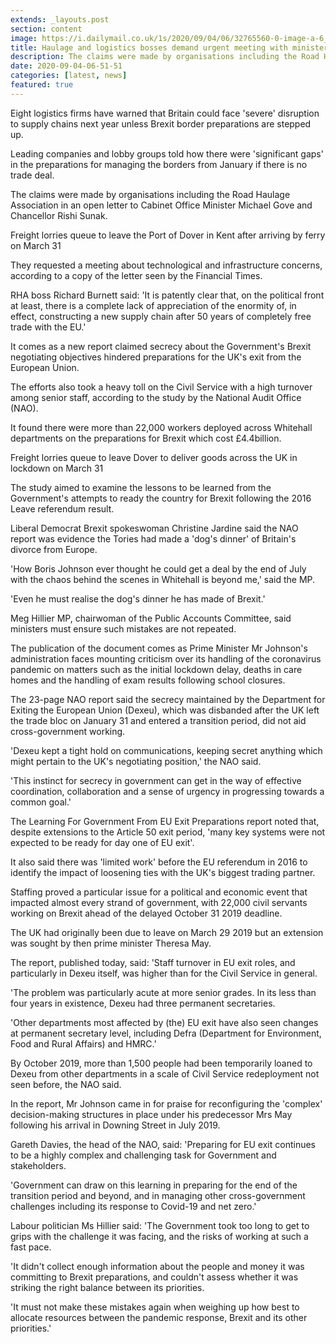 ```yaml
---
extends: _layouts.post
section: content
image: https://i.dailymail.co.uk/1s/2020/09/04/06/32765560-0-image-a-6_1599198437184.jpg 
title: Haulage and logistics bosses demand urgent meeting with ministers 
description: The claims were made by organisations including the Road Haulage Association in an open letter to Cabinet Office Minister Michael Gove and Chancellor Rishi Sunak. 
date: 2020-09-04-06-51-51 
categories: [latest, news] 
featured: true 
--- 
```

Eight logistics firms have warned that Britain could face 'severe' disruption to supply chains next year unless Brexit border preparations are stepped up. 

Leading companies and lobby groups told how there were 'significant gaps' in the preparations for managing the borders from January if there is no trade deal.

The claims were made by organisations including the Road Haulage Association in an open letter to Cabinet Office Minister Michael Gove and Chancellor Rishi Sunak. 

Freight lorries queue to leave the Port of Dover in Kent after arriving by ferry on March 31

They requested a meeting about technological and infrastructure concerns, according to a copy of the letter seen by the Financial Times. 

RHA boss Richard Burnett said: 'It is patently clear that, on the political front at least, there is a complete lack of appreciation of the enormity of, in effect, constructing a new supply chain after 50 years of completely free trade with the EU.' 

It comes as a new report claimed secrecy about the Government's Brexit negotiating objectives hindered preparations for the UK's exit from the European Union.

The efforts also took a heavy toll on the Civil Service with a high turnover among senior staff, according to the study by the National Audit Office (NAO).

It found there were more than 22,000 workers deployed across Whitehall departments on the preparations for Brexit which cost £4.4billion.

Freight lorries queue to leave Dover to deliver goods across the UK in lockdown on March 31

The study aimed to examine the lessons to be learned from the Government's attempts to ready the country for Brexit following the 2016 Leave referendum result. 

Liberal Democrat Brexit spokeswoman Christine Jardine said the NAO report was evidence the Tories had made a 'dog's dinner' of Britain's divorce from Europe.

'How Boris Johnson ever thought he could get a deal by the end of July with the chaos behind the scenes in Whitehall is beyond me,' said the MP.

'Even he must realise the dog's dinner he has made of Brexit.'

Meg Hillier MP, chairwoman of the Public Accounts Committee, said ministers must ensure such mistakes are not repeated.

The publication of the document comes as Prime Minister Mr Johnson's administration faces mounting criticism over its handling of the coronavirus pandemic on matters such as the initial lockdown delay, deaths in care homes and the handling of exam results following school closures.

The 23-page NAO report said the secrecy maintained by the Department for Exiting the European Union (Dexeu), which was disbanded after the UK left the trade bloc on January 31 and entered a transition period, did not aid cross-government working.

'Dexeu kept a tight hold on communications, keeping secret anything which might pertain to the UK's negotiating position,' the NAO said.

'This instinct for secrecy in government can get in the way of effective coordination, collaboration and a sense of urgency in progressing towards a common goal.'

The Learning For Government From EU Exit Preparations report noted that, despite extensions to the Article 50 exit period, 'many key systems were not expected to be ready for day one of EU exit'.

It also said there was 'limited work' before the EU referendum in 2016 to identify the impact of loosening ties with the UK's biggest trading partner.

Staffing proved a particular issue for a political and economic event that impacted almost every strand of government, with 22,000 civil servants working on Brexit ahead of the delayed October 31 2019 deadline.

The UK had originally been due to leave on March 29 2019 but an extension was sought by then prime minister Theresa May.

The report, published today, said: 'Staff turnover in EU exit roles, and particularly in Dexeu itself, was higher than for the Civil Service in general.

'The problem was particularly acute at more senior grades. In its less than four years in existence, Dexeu had three permanent secretaries.

'Other departments most affected by (the) EU exit have also seen changes at permanent secretary level, including Defra (Department for Environment, Food and Rural Affairs) and HMRC.'

By October 2019, more than 1,500 people had been temporarily loaned to Dexeu from other departments in a scale of Civil Service redeployment not seen before, the NAO said.

In the report, Mr Johnson came in for praise for reconfiguring the 'complex' decision-making structures in place under his predecessor Mrs May following his arrival in Downing Street in July 2019.

Gareth Davies, the head of the NAO, said: 'Preparing for EU exit continues to be a highly complex and challenging task for Government and stakeholders.

'Government can draw on this learning in preparing for the end of the transition period and beyond, and in managing other cross-government challenges including its response to Covid-19 and net zero.'

Labour politician Ms Hillier said: 'The Government took too long to get to grips with the challenge it was facing, and the risks of working at such a fast pace.

'It didn't collect enough information about the people and money it was committing to Brexit preparations, and couldn't assess whether it was striking the right balance between its priorities.

'It must not make these mistakes again when weighing up how best to allocate resources between the pandemic response, Brexit and its other priorities.' 

